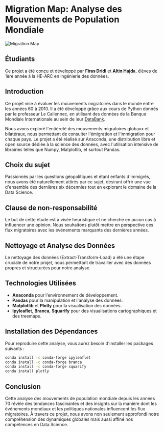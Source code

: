 # Migration Map: Analyse des Mouvements de Population Mondiale

![Migration Map](https://media0.giphy.com/media/l1J9MBvVmbUcv0uzu/giphy.gif?cid=ecf05e47iuix6r1iaauqkv9gq4vj92u8guwcn0h1s9gnfeco&rid=giphy.gif&ct=g)

## Étudiants

Ce projet a été conçu et développé par **Firas Dridi** et **Altin Hajda**, élèves de 1ère année à la HE-ARC en ingénierie des données.

## Introduction

Ce projet vise à évaluer les mouvements migratoires dans le monde entre les années 60 à 2010. Il a été développé grâce aux cours de Python donnés par le professeur Le Callennec, en utilisant des données de la Banque Mondiale Internationale au sein de leur [DataBank](https://databank.worldbank.org/source/global-bilateral-migration).

Nous avons exploré l'entièreté des mouvements migratoires globaux et bilatéraux, nous permettant de consulter l'émigration et l'immigration pour chaque pays. Le projet a été réalisé sur Anaconda, une distribution libre et open source dédiée à la science des données, avec l'utilisation intensive de librairies telles que Numpy, Matplotlib, et surtout Pandas.

## Choix du sujet

Passionnés par les questions géopolitiques et étant enfants d'immigrés, nous avons été naturellement attirés par ce sujet, désirant offrir une vue d'ensemble des dernières six décennies tout en explorant le domaine de la Data Science.

## Clause de non-responsabilité

Le but de cette étude est à visée heuristique et ne cherche en aucun cas à influencer une opinion. Nous souhaitons plutôt mettre en perspective ces flux migratoires avec les événements marquants des dernières années.

## Nettoyage et Analyse des Données

Le nettoyage des données (Extract-Transform-Load) a été une étape cruciale de notre projet, nous permettant de travailler avec des données propres et structurées pour notre analyse.

## Technologies Utilisées

- **Anaconda** pour l'environnement de développement.
- **Pandas** pour la manipulation et l'analyse des données.
- **Matplotlib** et **Plotly** pour la visualisation des données.
- **Ipyleaflet**, **Branca**, **Squarify** pour des visualisations cartographiques et des treemaps.

## Installation des Dépendances

Pour reproduire cette analyse, vous aurez besoin d'installer les packages suivants :

```bash
conda install -c conda-forge ipyleaflet
conda install -c conda-forge branca
conda install -c conda-forge squarify
conda install plotly
```

## Conclusion

Cette analyse des mouvements de population mondiale depuis les années 70 révèle des tendances fascinantes et des insights sur la manière dont les événements mondiaux et les politiques nationales influencent les flux migratoires. À travers ce projet, nous avons non seulement approfondi notre compréhension des dynamiques globales mais aussi affiné nos compétences en Data Science.

